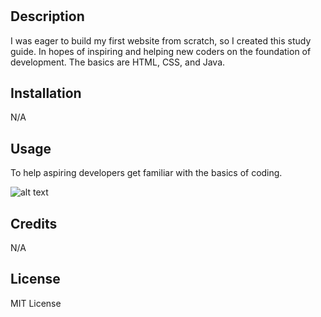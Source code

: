 # <Your-Project-Title>

## Description

I was eager to build my first website from scratch, so I created this study guide. In hopes of inspiring and helping new coders on the foundation of development. The basics are HTML, CSS, and Java.

## Installation

N/A

## Usage

To help aspiring developers get familiar with the basics of coding. 


![alt text](assets/images/screenshot.png)

## Credits

N/A

## License

MIT License
